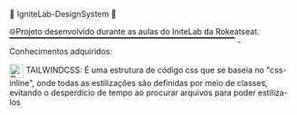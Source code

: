 🚀 IgniteLab-DesignSystem 🚀

🌐Projeto desenvolvido durante as aulas do IniteLab da Rokeatseat.
▔▔▔▔▔▔▔▔▔▔▔▔▔▔▔▔▔▔▔▔▔▔▔▔▔▔▔▔▔▔▔▔▔▔▔▔▔
-Conhecimentos adquiridos:

<img align="center" alt="Rafa-HTML" height="25" width="25" src="https://tailwindcss.com/_next/static/media/tailwindcss-mark.79614a5f61617ba49a0891494521226b.svg"> TAILWINDCSS: É uma estrutura de código css que se baseia no "css-inline", onde todas as estilizações são definidas por meio de classes, evitando o desperdício de tempo ao procurar arquivos para poder estiliza-los
